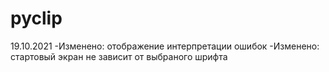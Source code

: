 # pyclip
19.10.2021
-Изменено: отображение интерпретации ошибок
-Изменено: стартовый экран не зависит от выбраного шрифта
